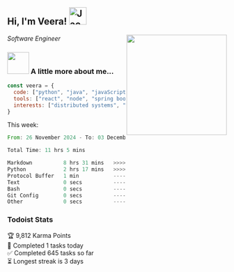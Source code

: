 <h2> Hi, I'm Veera! <img src="https://raw.githubusercontent.com/Tarikul-Islam-Anik/Animated-Fluent-Emojis/master/Emojis/Activities/Jack-O-Lantern.png" alt="Jack-O-Lantern" width="40" height="40" /></h2>
<img align='right' src="https://user-images.githubusercontent.com/74038190/213911110-aedbef38-a29f-4b6b-a65c-11608b4f75a5.gif" width="230">
<p><em>Software Engineer</em></p>


### <img src="https://user-images.githubusercontent.com/74038190/216656963-09118229-8a9e-4af0-910c-c37f35f2e210.gif" width="50"> A little more about me...  

```javascript
const veera = {
  code: ["python", "java", "javaScript", "typeScript", "c++"],
  tools: ["react", "node", "spring boot", "docker", "next.JS", "aws"],
  interests: ["distributed systems", "enterprise software", "parallel computing", "cloud computing", "machine learning", "AI"]
}
```
This week:
<!--START_SECTION:waka-->

```rust
From: 26 November 2024 - To: 03 December 2024

Total Time: 11 hrs 5 mins

Markdown          8 hrs 31 mins   >>>>>>>>>>>>>>>>>>>------   76.98 %
Python            2 hrs 17 mins   >>>>>--------------------   20.72 %
Protocol Buffer   1 min           -------------------------   00.28 %
Text              0 secs          -------------------------   00.02 %
Bash              0 secs          -------------------------   00.01 %
Git Config        0 secs          -------------------------   00.01 %
Other             0 secs          -------------------------   00.01 %
```

<!--END_SECTION:waka-->


### Todoist Stats

<!-- TODO-IST:START -->
🏆  9,812 Karma Points           
🌸  Completed 1 tasks today           
✅  Completed 645 tasks so far           
⏳  Longest streak is 3 days
<!-- TODO-IST:END -->
<!--
Profile views:
[![](https://visitcount.itsvg.in/api?id=veeravivekt&label=Profile%20Views&color=1&icon=2&pretty=false)](https://visitcount.itsvg.in)
-->
